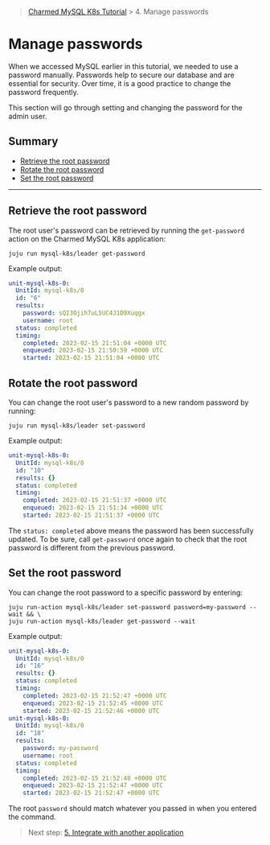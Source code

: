 > [Charmed MySQL K8s Tutorial](/t/9677) > 4. Manage passwords

# Manage passwords

When we accessed MySQL earlier in this tutorial, we needed to use a password manually. Passwords help to secure our database and are essential for security. Over time, it is a good practice to change the password frequently. 

This section will go through setting and changing the password for the admin user.

## Summary
* [Retrieve the root password](#retrieve-the-root-password)
* [Rotate the root password](#rotate-the-root-password)
* [Set the root password](#set-the-root-password)

---

## Retrieve the root password
The root user's password can be retrieved by running the `get-password` action on the Charmed MySQL K8s application:
```shell
juju run mysql-k8s/leader get-password
```
Example output:
```yaml
unit-mysql-k8s-0:
  UnitId: mysql-k8s/0
  id: "6"
  results:
    password: sQI3Ojih7uL5UC4J1D9Xuqgx
    username: root
  status: completed
  timing:
    completed: 2023-02-15 21:51:04 +0000 UTC
    enqueued: 2023-02-15 21:50:59 +0000 UTC
    started: 2023-02-15 21:51:04 +0000 UTC
```

## Rotate the root password
You can change the root user's password to a new random password by running:
```shell
juju run mysql-k8s/leader set-password
```
Example output:
```yaml
unit-mysql-k8s-0:
  UnitId: mysql-k8s/0
  id: "10"
  results: {}
  status: completed
  timing:
    completed: 2023-02-15 21:51:37 +0000 UTC
    enqueued: 2023-02-15 21:51:34 +0000 UTC
    started: 2023-02-15 21:51:37 +0000 UTC
```

The `status: completed` above means the password has been successfully updated. To be sure, call `get-password` once again to check that the root password is different from the previous password.

## Set the root password
You can change the root password to a specific password by entering:
```shell
juju run-action mysql-k8s/leader set-password password=my-password --wait && \
juju run-action mysql-k8s/leader get-password --wait
```
Example output:
```yaml
unit-mysql-k8s-0:
  UnitId: mysql-k8s/0
  id: "16"
  results: {}
  status: completed
  timing:
    completed: 2023-02-15 21:52:47 +0000 UTC
    enqueued: 2023-02-15 21:52:45 +0000 UTC
    started: 2023-02-15 21:52:46 +0000 UTC
unit-mysql-k8s-0:
  UnitId: mysql-k8s/0
  id: "18"
  results:
    password: my-password
    username: root
  status: completed
  timing:
    completed: 2023-02-15 21:52:48 +0000 UTC
    enqueued: 2023-02-15 21:52:47 +0000 UTC
    started: 2023-02-15 21:52:47 +0000 UTC
```
The root `password` should match whatever you passed in when you entered the command.

> Next step: [5. Integrate with another application](/t/9671)